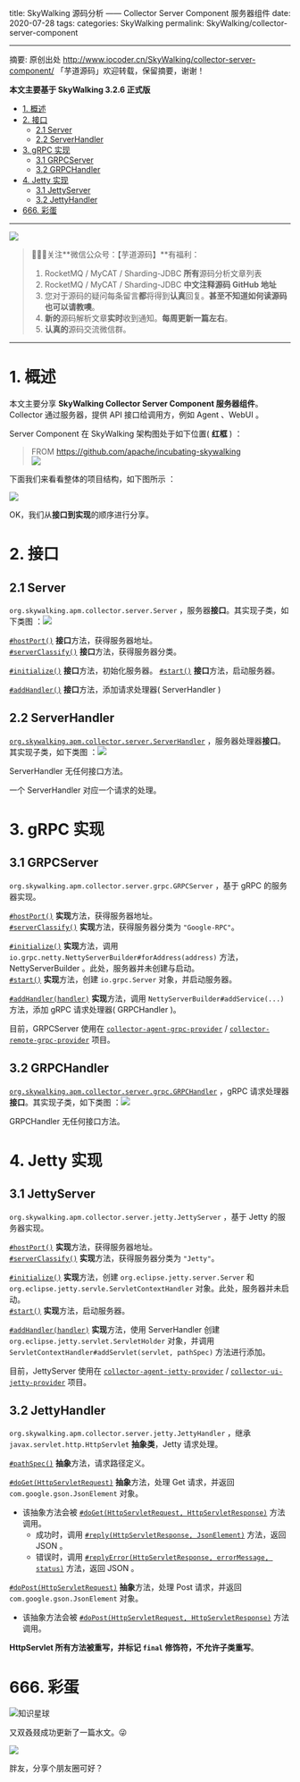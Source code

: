 title: SkyWalking 源码分析 —— Collector Server Component 服务器组件
date: 2020-07-28
tags:
categories: SkyWalking
permalink: SkyWalking/collector-server-component

-------

摘要: 原创出处 http://www.iocoder.cn/SkyWalking/collector-server-component/ 「芋道源码」欢迎转载，保留摘要，谢谢！

**本文主要基于 SkyWalking 3.2.6 正式版**

- [1. 概述](http://www.iocoder.cn/SkyWalking/collector-server-component/)
- [2. 接口](http://www.iocoder.cn/SkyWalking/collector-server-component/)
  - [2.1 Server](http://www.iocoder.cn/SkyWalking/collector-server-component/)
  - [2.2 ServerHandler](http://www.iocoder.cn/SkyWalking/collector-server-component/)
- [3. gRPC 实现](http://www.iocoder.cn/SkyWalking/collector-server-component/)
  - [3.1 GRPCServer](http://www.iocoder.cn/SkyWalking/collector-server-component/)
  - [3.2 GRPCHandler](http://www.iocoder.cn/SkyWalking/collector-server-component/)
- [4. Jetty 实现](http://www.iocoder.cn/SkyWalking/collector-server-component/)
  - [3.1 JettyServer](http://www.iocoder.cn/SkyWalking/collector-server-component/)
  - [3.2 JettyHandler](http://www.iocoder.cn/SkyWalking/collector-server-component/)
- [666. 彩蛋](http://www.iocoder.cn/SkyWalking/collector-server-component/)

-------

![](http://www.iocoder.cn/images/common/wechat_mp_2017_07_31.jpg)

> 🙂🙂🙂关注**微信公众号：【芋道源码】**有福利：  
> 1. RocketMQ / MyCAT / Sharding-JDBC **所有**源码分析文章列表  
> 2. RocketMQ / MyCAT / Sharding-JDBC **中文注释源码 GitHub 地址**  
> 3. 您对于源码的疑问每条留言**都**将得到**认真**回复。**甚至不知道如何读源码也可以请教噢**。  
> 4. **新的**源码解析文章**实时**收到通知。**每周更新一篇左右**。  
> 5. **认真的**源码交流微信群。

-------

# 1. 概述

本文主要分享 **SkyWalking Collector Server Component 服务器组件**。Collector 通过服务器，提供 API 接口给调用方，例如 Agent 、WebUI 。

Server Component 在 SkyWalking 架构图处于如下位置( **红框** ) ：

> FROM https://github.com/apache/incubating-skywalking  
> ![](http://www.iocoder.cn/images/SkyWalking/2020_07_25/01.jpeg)

下面我们来看看整体的项目结构，如下图所示 ：

![](http://www.iocoder.cn/images/SkyWalking/2020_07_28/02.png)

OK，我们从**接口到实现**的顺序进行分享。

# 2. 接口

## 2.1 Server

`org.skywalking.apm.collector.server.Server` ，服务器**接口**。其实现子类，如下类图 ：![](http://www.iocoder.cn/images/SkyWalking/2020_07_28/03.png)

[`#hostPort()`](https://github.com/YunaiV/skywalking/blob/ceee65ca1e03c34a756922034f85c5d95b8f2178/apm-collector/apm-collector-component/server-component/src/main/java/org/skywalking/apm/collector/server/Server.java#L31) **接口**方法，获得服务器地址。  
[`#serverClassify()`](https://github.com/YunaiV/skywalking/blob/ceee65ca1e03c34a756922034f85c5d95b8f2178/apm-collector/apm-collector-component/server-component/src/main/java/org/skywalking/apm/collector/server/Server.java#L36) **接口**方法，获得服务器分类。

[`#initialize()`](https://github.com/YunaiV/skywalking/blob/ceee65ca1e03c34a756922034f85c5d95b8f2178/apm-collector/apm-collector-component/server-component/src/main/java/org/skywalking/apm/collector/server/Server.java#L43) **接口**方法，初始化服务器。
[`#start()`](https://github.com/YunaiV/skywalking/blob/ceee65ca1e03c34a756922034f85c5d95b8f2178/apm-collector/apm-collector-component/server-component/src/main/java/org/skywalking/apm/collector/server/Server.java#L50) **接口**方法，启动服务器。

[`#addHandler()`](https://github.com/YunaiV/skywalking/blob/ceee65ca1e03c34a756922034f85c5d95b8f2178/apm-collector/apm-collector-component/server-component/src/main/java/org/skywalking/apm/collector/server/Server.java#L57) **接口**方法，添加请求处理器( ServerHandler )

## 2.2 ServerHandler

[`org.skywalking.apm.collector.server.ServerHandler`](https://github.com/YunaiV/skywalking/blob/ceee65ca1e03c34a756922034f85c5d95b8f2178/apm-collector/apm-collector-component/server-component/src/main/java/org/skywalking/apm/collector/server/ServerHandler.java) ，服务器处理器**接口**。其实现子类，如下类图 ：![](http://www.iocoder.cn/images/SkyWalking/2020_07_28/04.png)

ServerHandler 无任何接口方法。

一个 ServerHandler 对应一个请求的处理。

# 3. gRPC 实现

## 3.1 GRPCServer

`org.skywalking.apm.collector.server.grpc.GRPCServer` ，基于 gRPC 的服务器实现。

[`#hostPort()`](https://github.com/YunaiV/skywalking/blob/ceee65ca1e03c34a756922034f85c5d95b8f2178/apm-collector/apm-collector-component/server-component/src/main/java/org/skywalking/apm/collector/server/grpc/GRPCServer.java#L47) **实现**方法，获得服务器地址。  
[`#serverClassify()`](https://github.com/YunaiV/skywalking/blob/ceee65ca1e03c34a756922034f85c5d95b8f2178/apm-collector/apm-collector-component/server-component/src/main/java/org/skywalking/apm/collector/server/grpc/GRPCServer.java#L51) **实现**方法，获得服务器分类为 `"Google-RPC"`。

[`#initialize()`](https://github.com/YunaiV/skywalking/blob/ceee65ca1e03c34a756922034f85c5d95b8f2178/apm-collector/apm-collector-component/server-component/src/main/java/org/skywalking/apm/collector/server/grpc/GRPCServer.java#L55) **实现**方法，调用 `io.grpc.netty.NettyServerBuilder#forAddress(address)` 方法，NettyServerBuilder 。此处，服务器并未创建与启动。  
[`#start()`](https://github.com/YunaiV/skywalking/blob/ceee65ca1e03c34a756922034f85c5d95b8f2178/apm-collector/apm-collector-component/server-component/src/main/java/org/skywalking/apm/collector/server/grpc/GRPCServer.java#L61) **实现**方法，创建 `io.grpc.Server` 对象，并启动服务器。

[`#addHandler(handler)`](https://github.com/YunaiV/skywalking/blob/ceee65ca1e03c34a756922034f85c5d95b8f2178/apm-collector/apm-collector-component/server-component/src/main/java/org/skywalking/apm/collector/server/grpc/GRPCServer.java#L70) **实现**方法，调用 `NettyServerBuilder#addService(...)` 方法，添加 gRPC 请求处理器( GRPCHandler )。

目前，GRPCServer 使用在 [`collector-agent-grpc-provider`](https://github.com/YunaiV/skywalking/blob/ceee65ca1e03c34a756922034f85c5d95b8f2178/apm-collector/apm-collector-agent-grpc/collector-agent-grpc-provider/) / [`collector-remote-grpc-provider`](https://github.com/YunaiV/skywalking/tree/ceee65ca1e03c34a756922034f85c5d95b8f2178/apm-collector/apm-collector-remote/collector-remote-grpc-provider) 项目。

## 3.2 GRPCHandler

[`org.skywalking.apm.collector.server.grpc.GRPCHandler`](https://github.com/YunaiV/skywalking/blob/ceee65ca1e03c34a756922034f85c5d95b8f2178/apm-collector/apm-collector-component/server-component/src/main/java/org/skywalking/apm/collector/server/ServerHandler.java) ，gRPC 请求处理器**接口**。其实现子类，如下类图 ：![](http://www.iocoder.cn/images/SkyWalking/2020_07_28/05.png)

GRPCHandler 无任何接口方法。

# 4. Jetty 实现

## 3.1 JettyServer

`org.skywalking.apm.collector.server.jetty.JettyServer` ，基于 Jetty 的服务器实现。

[`#hostPort()`](https://github.com/YunaiV/skywalking/blob/3c964d8b5678cf6f715dc252e6fe48ba87d0f9e9/apm-collector/apm-collector-component/server-component/src/main/java/org/skywalking/apm/collector/server/jetty/JettyServer.java#L52) **实现**方法，获得服务器地址。  
[`#serverClassify()`](https://github.com/YunaiV/skywalking/blob/3c964d8b5678cf6f715dc252e6fe48ba87d0f9e9/apm-collector/apm-collector-component/server-component/src/main/java/org/skywalking/apm/collector/server/jetty/JettyServer.java#L56) **实现**方法，获得服务器分类为 `"Jetty"`。

[`#initialize()`](https://github.com/YunaiV/skywalking/blob/3c964d8b5678cf6f715dc252e6fe48ba87d0f9e9/apm-collector/apm-collector-component/server-component/src/main/java/org/skywalking/apm/collector/server/jetty/JettyServer.java#L60) **实现**方法，创建 `org.eclipse.jetty.server.Server` 和 `org.eclipse.jetty.servle.ServletContextHandler` 对象。此处，服务器并未启动。  
[`#start()`](https://github.com/YunaiV/skywalking/blob/3c964d8b5678cf6f715dc252e6fe48ba87d0f9e9/apm-collector/apm-collector-component/server-component/src/main/java/org/skywalking/apm/collector/server/jetty/JettyServer.java#L80) **实现**方法，启动服务器。

[`#addHandler(handler)`](https://github.com/YunaiV/skywalking/blob/3c964d8b5678cf6f715dc252e6fe48ba87d0f9e9/apm-collector/apm-collector-component/server-component/src/main/java/org/skywalking/apm/collector/server/jetty/JettyServer.java#L72) **实现**方法，使用 ServerHandler 创建 `org.eclipse.jetty.servlet.ServletHolder` 对象，并调用 `ServletContextHandler#addServlet(servlet, pathSpec)` 方法进行添加。

目前，JettyServer 使用在 [`collector-agent-jetty-provider`](https://github.com/YunaiV/skywalking/tree/3c964d8b5678cf6f715dc252e6fe48ba87d0f9e9/apm-collector/apm-collector-agent-jetty/collector-agent-jetty-provider) / [`collector-ui-jetty-provider`](https://github.com/YunaiV/skywalking/tree/3c964d8b5678cf6f715dc252e6fe48ba87d0f9e9/apm-collector/apm-collector-ui/collector-ui-jetty-provider) 项目。

## 3.2 JettyHandler

`org.skywalking.apm.collector.server.jetty.JettyHandler` ，继承 `javax.servlet.http.HttpServlet` **抽象类**，Jetty 请求处理。

[`#pathSpec()`](https://github.com/YunaiV/skywalking/blob/3c964d8b5678cf6f715dc252e6fe48ba87d0f9e9/apm-collector/apm-collector-component/server-component/src/main/java/org/skywalking/apm/collector/server/jetty/JettyHandler.java#L43) **抽象**方法，请求路径定义。

[`#doGet(HttpServletRequest)`](https://github.com/YunaiV/skywalking/blob/3c964d8b5678cf6f715dc252e6fe48ba87d0f9e9/apm-collector/apm-collector-component/server-component/src/main/java/org/skywalking/apm/collector/server/jetty/JettyHandler.java#L61) **抽象**方法，处理 Get 请求，并返回 `com.google.gson.JsonElement` 对象。

* 该抽象方法会被 [`#doGet(HttpServletRequest, HttpServletResponse)`](https://github.com/YunaiV/skywalking/blob/3c964d8b5678cf6f715dc252e6fe48ba87d0f9e9/apm-collector/apm-collector-component/server-component/src/main/java/org/skywalking/apm/collector/server/jetty/JettyHandler.java#L46) 方法调用。
    * 成功时，调用 [`#reply(HttpServletResponse, JsonElement)`](https://github.com/YunaiV/skywalking/blob/3c964d8b5678cf6f715dc252e6fe48ba87d0f9e9/apm-collector/apm-collector-component/server-component/src/main/java/org/skywalking/apm/collector/server/jetty/JettyHandler.java#L174) 方法，返回 JSON 。
    * 错误时，调用 [`#replyError(HttpServletResponse, errorMessage, status)`](https://github.com/YunaiV/skywalking/blob/3c964d8b5678cf6f715dc252e6fe48ba87d0f9e9/apm-collector/apm-collector-component/server-component/src/main/java/org/skywalking/apm/collector/server/jetty/JettyHandler.java#L195) 方法，返回 JSON 。

[`#doPost(HttpServletRequest)`](https://github.com/YunaiV/skywalking/blob/3c964d8b5678cf6f715dc252e6fe48ba87d0f9e9/apm-collector/apm-collector-component/server-component/src/main/java/org/skywalking/apm/collector/server/jetty/JettyHandler.java#L79) **抽象**方法，处理 Post 请求，并返回 `com.google.gson.JsonElement` 对象。

* 该抽象方法会被 [`#doPost(HttpServletRequest, HttpServletResponse)`](https://github.com/YunaiV/skywalking/blob/3c964d8b5678cf6f715dc252e6fe48ba87d0f9e9/apm-collector/apm-collector-component/server-component/src/main/java/org/skywalking/apm/collector/server/jetty/JettyHandler.java#L64) 方法调用。

**HttpServlet 所有方法被重写，并标记 `final` 修饰符，不允许子类重写**。

# 666. 彩蛋

![知识星球](http://www.iocoder.cn/images/Architecture/2017_12_29/01.png)

又双叒叕成功更新了一篇水文。😜

![](http://www.iocoder.cn/images/SkyWalking/2020_07_28/06.png)

胖友，分享个朋友圈可好？


